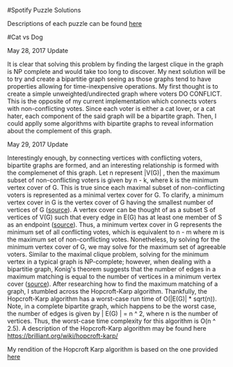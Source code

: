 #Spotify Puzzle Solutions

Descriptions of each puzzle can be found [here](https://labs.spotify.com/puzzles/)











#Cat vs Dog

May 28, 2017 Update

It is clear that solving this problem by finding the largest clique in the graph is NP complete and would take too long to discover. My next solution will be to try and create a bipartitie graph seeing as those graphs tend to have properties allowing for time-inexpensive operations. My first thought is to create a simple unweighted/undirected graph where voters DO CONFLICT. This is the opposite of my current implementation which connects voters with non-conflicting votes. Since each voter is either a cat lover, or a cat hater, each component of the said graph will be a bipartite graph. Then, I could applly some algorithms with bipartite graphs to reveal information about the complement of this graph. 

May 29, 2017 Update

Interestingly enough, by connecting vertices with conflicting voters, bipartite graphs are formed, and an interesting relationship is formed with the complemenet of this graph. Let n represent |V(G)| , then the maximum subset of non-conflicting voters is given by n - k, where k is the minimum vertex cover of G. This is true since each maximal subset of non-conflicting voters is represented as a minimal vertex cover for G. To clarify, a minimum vertex cover in G is the vertex cover of G having the smallest number of vertices of G ([source](http://mathworld.wolfram.com/MinimumVertexCover.html)). A vertex cover can be thought of as a subset S of vertices of V(G) such that every edge in E(G) has at least one member of S as an endpoint ([source](http://mathworld.wolfram.com/VertexCover.html)). Thus, a minimum vertex cover in G represents the minimum set of all conflicting votes, which is equivalent to n - m where m is the maximum set of non-conflicting votes. Nonetheless, by solving for the minimum vertex cover of G, we may solve for the maximum set of agreeable voters. Similar to the maximal clique problem, solving for the minimum vertex in a typical graph is NP-complete; however, when dealing with a bipartitie graph, Konig's theorem suggests that the number of edges in a maximum matching is equal to the number of vertices in a minimum vertex cover ([source](https://en.wikipedia.org/wiki/K%C5%91nig%27s_theorem_(graph_theory))). After researching how to find the maximum matching of a graph, I stumbled across the Hopcroft-Karp algorithm. Thankfully, the Hopcroft-Karp algorithm has a worst-case run time of O(|E(G)| * sqrt(n)). Note, in a complete bipartite graph, which happens to be the worst case, the number of edges is given by | E(G) | = n ^ 2, where n is the number of vertices. Thus, the worst-case time complexity for this algorithm is O(n ^ 2.5). A description of the Hopcroft-Karp algorithm may be found here https://brilliant.org/wiki/hopcroft-karp/

My rendition of the Hopcroft Karp algorithm is based on the one provided [here](http://www.geeksforgeeks.org/hopcroft-karp-algorithm-for-maximum-matching-set-2-implementation/)


